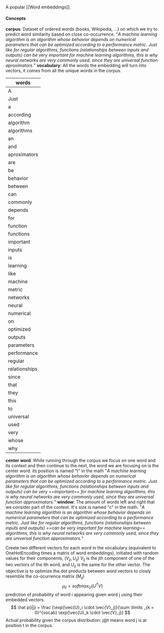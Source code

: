 A popular [[Word embeddings]].
#### Concepts
**corpus**: Dataset of ordered words (books, Wikipedia, …) on which we try to predict word similarity based on close co-occurrence.
	"_A machine learning algorithm is an algorithm whose behavior depends on numerical parameters that can be optimized according to a performance metric. Just like for regular algorithms, functions (relationships between inputs and outputs) can be very important for machine learning algorithms, this is why neural networks are very commonly used, since they are universal function aproximators._"
**vocabulary**: All the words the embedding will turn into vectors, it comes from all the unique words in the corpus.

|words|
|---|
|A|
|Just|
|a|
|according|
|algorithm|
|algorithms|
|an|
|and|
|aproximators|
|are|
|be|
|behavior|
|between|
|can|
|commonly|
|depends|
|for|
|function|
|functions|
|important|
|inputs|
|is|
|learning|
|like|
|machine|
|metric|
|networks|
|neural|
|numerical|
|on|
|optimized|
|outputs|
|parameters|
|performance|
|regular|
|relationships|
|since|
|that|
|they|
|this|
|to|
|universal|
|used|
|very|
|whose|
|why|

**center word**: While running through the corpus we focus on one word and its context and then continue to the next, the word we are focusing on is the center word. its position is named "t" in the math 
	"_A machine learning algorithm is an algorithm whose behavior depends on numerical parameters that can be optimized according to a performance metric. Just like for regular algorithms, functions (relationships between inputs and outputs) can be very ==important== for machine learning algorithms, this is why neural networks are very commonly used, since they are universal function approximators._"
**window**: The amount of words left and right that we consider part of the context. It's size is named "c" in the math.
	"_A machine learning algorithm is an algorithm whose behavior depends on numerical parameters that can be optimized according to a performance metric. Just like for regular algorithms, functions (relationships between inputs and outputs) ==can be very important for machine learning== algorithms, this is why neural networks are very commonly used, since they are universal function approximators._"

Create two different vectors for each word in the vocabulary (equivalent to OneHotEncoding times a matrix of word embeddings), initiated with random values for their components, $(V_{ij},U_{ij})$ $V_{ij}$ is the jth component of one of the two vectors of the ith word, and $U_{ij}$ is the same for the other vector. The objective is to optimize the dot products between word vectors to closly resemble the co-ocurrence matrix ($M_{ij}$) $$
\mu_{ij} = softmax_U(U^TV)
$$
prediction of probability of word i appearing given word j using their embedded vectors. 
$$
\hat p(i|j) = \frac {\exp(\vec{U}_i \cdot \vec{V}_j)}{\sum \limits _{k = 0}^{vocab} \exp(\vec{U}_k \cdot \vec{V}_j)}
$$
Actual probability given the corpus distribution:
j@t means word j is at position t in the corpus.